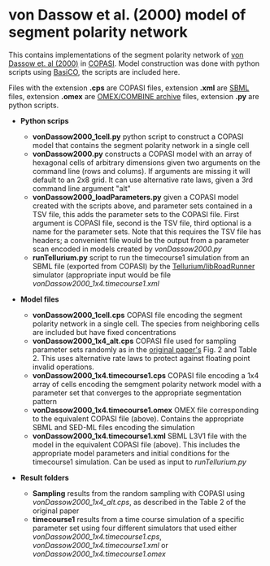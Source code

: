 # von Dassow et al. (2000) model of segment polarity network

This contains implementations of the segment polarity network of [von Dassow et. al (2000)](https://doi.org/10.1038/35018085) in [COPASI](https://copasi.org). Model construction was done with python scripts using [BasiCO](https://github.com/copasi/basico), the scripts are included here.

Files with the extension **.cps** are COPASI files, extension **.xml** are [SBML](https://sbml.org/) files, extension **.omex** are [OMEX/COMBINE archive](https://combinearchive.org/index/) files, extension **.py** are python scripts.

 - **Python scrips**
    - **vonDassow2000_1cell.py** python script to construct a COPASI model that contains the segment polarity network in a single cell
    - **vonDassow2000.py** constructs a COPASI model with an array of hexagonal cells of arbitrary dimensions given two arguments on the command line (rows and colums). If arguments are missing it will default to an 2x8 grid. It can use alternative rate laws, given a 3rd command line argument "alt"
    - **vonDassow2000_loadParameters.py** given a COPASI model created with the scripts above, and parameter sets contained in a TSV file, this adds the parameter sets to the COPASI file. First argument is COPASI file, second is the TSV file, third optional is a name for the parameter sets. Note that this requires the TSV file has headers; a convenient file would be the output from a parameter scan encoded in models created by _vonDassow2000.py_
    - **runTellurium.py** script to run the timecourse1 simulation from an SBML file (exported from COPASI) by the [Tellurium/libRoadRunner](https://tellurium.analogmachine.org/) simulator (appropriate input would be file _vonDassow2000_1x4.timecourse1.xml_

 - **Model files**
    - **vonDassow2000_1cell.cps** COPASI file encoding the segment polarity network in a single cell. The species from neighboring cells are included but have fixed concentrations
    - **vonDassow2000_1x4_alt.cps** COPASI file used for sampling parameter sets randomly as in the [original paper's](https://doi.org/10.1038/35018085) Fig. 2 and Table 2. This uses alternative rate laws to protect against floating point invalid operations.
    - **vonDassow2000_1x4.timecourse1.cps** COPASI file encoding a 1x4 array of cells encoding the semgment polarity network model with a parameter set that converges to the appropriate segmentation pattern
    - **vonDassow2000_1x4.timecourse1.omex** OMEX file corresponding to the equivalent COPASI file (above). Contains the appropriate SBML and SED-ML files encoding the simulation
    - **vonDassow2000_1x4.timecourse1.xml** SBML L3V1 file with the model in the equivalent COPASI file (above). This includes the appropriate model parameters and initial conditions for the timecourse1 simulation. Can be used as input to _runTellurium.py_

 - **Result folders**
    - **Sampling** results from the random sampling with COPASI using _vonDassow2000_1x4_alt.cps_, as described in the Table 2 of the original paper
    - **timecourse1** results from a time course simulation of a specific parameter set using four different simulators that used either _vonDassow2000_1x4.timecourse1.cps_, _vonDassow2000_1x4.timecourse1.xml_ or _vonDassow2000_1x4.timecourse1.omex_
